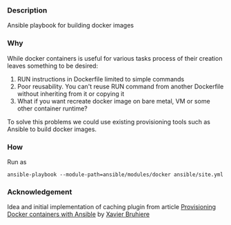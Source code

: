 ### Description
Ansible playbook for building docker images

### Why
While docker containers is useful for various tasks process of their creation
leaves something to be desired:

1. RUN instructions in Dockerfile limited to simple commands
2. Poor reusability. You can't reuse RUN command from another Dockerfile
without inheriting from it or copying it
3. What if you want recreate docker image on bare metal, VM or some other
container runtime?

To solve this problems we could use existing provisioning tools such as Ansible
to build docker images.

### How
Run as
```
ansible-playbook --module-path=ansible/modules/docker ansible/site.yml
```

### Acknowledgement
Idea and initial implementation of caching plugin from article
[Provisioning Docker containers with Ansible][1] by [Xavier Bruhiere][2]

[1]: https://www.ibm.com/developerworks/cloud/library/cl-provision-docker-containers-ansible/
[2]: https://github.com/hackliff

